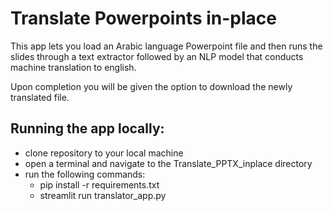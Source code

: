 # Translate Powerpoints in-place

This app lets you load an Arabic language Powerpoint file and then runs the slides through a text extractor followed by an NLP model that conducts machine translation to english.

Upon completion you will be given the option to download the newly translated file.

## Running the app locally:
* clone repository to your local machine
* open a terminal and navigate to the Translate_PPTX_inplace directory
* run the following commands:
  * pip install -r requirements.txt
  * streamlit run translator_app.py
